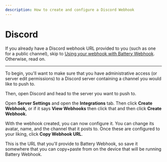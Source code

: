 ```yaml
---
description: How to create and configure a Discord Webhook
---
```


# Discord

If you already have a Discord webhook URL provided to you (such as one for a public channel), skip to [Using your webhook with Battery Webhook](using-your-discord-webhook-with-battery-webhook.md). Otherwise, read on.

***

To begin, you'll want to make sure that you have administrative access (or server edit permissions) to a Discord server containing a channel you would like to push to.

Then, open Discord and head to the server you want to push to.

Open **Server Settings** and open the **Integrations** tab. Then click **Create Webhook,** or if it says **View Webhooks** then click that and then click **Create Webhook.**

With the webhook created, you can now configure it. You can change its avatar, name, and the channel that it posts to. Once these are configured to your liking, click **Copy Webhook URL**.

This is the URL that you'll provide to Battery Webhook, so save it somewhere that you can copy+paste from on the device that will be running Battery Webhook.
